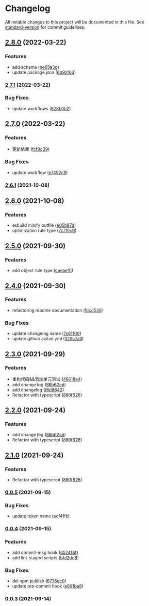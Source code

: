 # Changelog

All notable changes to this project will be documented in this file. See [standard-version](https://github.com/conventional-changelog/standard-version) for commit guidelines.

## [2.8.0](https://github.com/ckpack/parameter/compare/v2.7.1...v2.8.0) (2022-03-22)


### Features

* add schema ([be68a3d](https://github.com/ckpack/parameter/commit/be68a3d19126e5c0890c898fb3eb1ee428f03b68))
* update package.json ([6d92f63](https://github.com/ckpack/parameter/commit/6d92f630597c5b3a1c4f2fdc6133f5255f132853))

### [2.7.1](https://github.com/ckpack/parameter/compare/v2.7.0...v2.7.1) (2022-03-22)


### Bug Fixes

* update workflows ([928b0b2](https://github.com/ckpack/parameter/commit/928b0b26bca5f3a2f06888abc0706cf9596ef707))

## [2.7.0](https://github.com/ckpack/parameter/compare/v2.6.1...v2.7.0) (2022-03-22)


### Features

* 更新依赖 ([fcf9c39](https://github.com/ckpack/parameter/commit/fcf9c3998084236ae37d341f123824dbd5bb9bdb))


### Bug Fixes

* update workflow ([e7452c9](https://github.com/ckpack/parameter/commit/e7452c988f7112bf7caed3483dafaa526beaf16e))

### [2.6.1](https://github.com/ckpack/parameter/compare/v2.6.0...v2.6.1) (2021-10-08)

## [2.6.0](https://github.com/ckpack/parameter/compare/v2.5.0...v2.6.0) (2021-10-08)


### Features

* esbuild minify outfile ([e05b87d](https://github.com/ckpack/parameter/commit/e05b87d041e36764b00cc50f9df17c3c087173d6))
* optimization rule type ([7c7f0c9](https://github.com/ckpack/parameter/commit/7c7f0c94e08e49e56c7f52a99041ab5e33ac4026))

## [2.5.0](https://github.com/ckpack/parameter/compare/v2.4.0...v2.5.0) (2021-09-30)


### Features

* add object rule type ([caeaef0](https://github.com/ckpack/parameter/commit/caeaef008654f814b500c7b1c3aecac3fbe54016))

## [2.4.0](https://github.com/ckpack/parameter/compare/v2.3.0...v2.4.0) (2021-09-30)


### Features

* refactoring readme documentation ([fdcc530](https://github.com/ckpack/parameter/commit/fdcc5305bec6a61ed063b40782b0b57750917701))


### Bug Fixes

* update changelog name ([7c61100](https://github.com/ckpack/parameter/commit/7c61100ceacb7be81a5bb7791d73f081f07c809a))
* update github aciton yml ([029c7a3](https://github.com/ckpack/parameter/commit/029c7a3d1334c1c328fbab6c2ab84fe9dc09488e))

## [2.3.0](https://github.com/ckpack/parameter/compare/v2.0.1...v2.3.0) (2021-09-29)


### Features

* 重构代码&&添加单元测试 ([46818a4](https://github.com/ckpack/parameter/commit/46818a48d8ef93586ec17abb2a90809f84f6d076))
* add change log ([86b62cd](https://github.com/ckpack/parameter/commit/86b62cd06f86e0ec3772a748ea1260bfd4d8ef92))
* add changelog ([f6d9642](https://github.com/ckpack/parameter/commit/f6d96425d84f94236a4f8ab60756fa4996490a0f))
* Refactor with typescript ([860f626](https://github.com/ckpack/parameter/commit/860f6269dacfb935c3c3f285b6400600f8b3dbb3))

## [2.2.0](https://github.com/ckpack/parameter/compare/v2.0.1...v2.2.0) (2021-09-24)


### Features

* add change log ([86b62cd](https://github.com/ckpack/parameter/commit/86b62cd06f86e0ec3772a748ea1260bfd4d8ef92))
* Refactor with typescript ([860f626](https://github.com/ckpack/parameter/commit/860f6269dacfb935c3c3f285b6400600f8b3dbb3))

## [2.1.0](https://github.com/ckpack/parameter/compare/v2.0.1...v2.1.0) (2021-09-24)


### Features

* Refactor with typescript ([860f626](https://github.com/ckpack/parameter/commit/860f6269dacfb935c3c3f285b6400600f8b3dbb3))

### [0.0.5](https://github.com/chenkai0520/js-utils/compare/v0.0.4...v0.0.5) (2021-09-15)


### Bug Fixes

* update token name ([acf41fb](https://github.com/chenkai0520/js-utils/commit/acf41fb1d931e9ccabb5b03436f511a9ab2e6ed7))

### [0.0.4](https://github.com/chenkai0520/js-utils/compare/v0.0.3...v0.0.4) (2021-09-15)


### Features

* add commit-msg hook ([652418f](https://github.com/chenkai0520/js-utils/commit/652418fed422c4443a826127daf799bff9301239))
* add lint-staged scripts ([bfd2dd8](https://github.com/chenkai0520/js-utils/commit/bfd2dd8933f4cca751a14243e847bd28a9a4f5d9))


### Bug Fixes

* del npm publish ([6735ec0](https://github.com/chenkai0520/js-utils/commit/6735ec00f30c710b5136dc285ad543f8f14fb249))
* update pre-commit hook ([e891ba8](https://github.com/chenkai0520/js-utils/commit/e891ba83dcf05e5160eceda1f434c94051432f0d))

### [0.0.3](https://github.com/chenkai0520/js-utils/compare/v0.0.2...v0.0.3) (2021-09-14)
